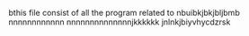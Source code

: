 bthis file consist of all the program related to
nbuibkjbkjbljbmb
nnnnnnnnnnnn
nnnnnnnnnnnnnnjkkkkkk
jnlnkjbiyvhycdzrsk
